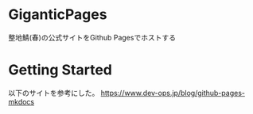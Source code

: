 # GiganticPages
整地鯖(春)の公式サイトをGithub Pagesでホストする

# Getting Started
以下のサイトを参考にした。
https://www.dev-ops.jp/blog/github-pages-mkdocs
